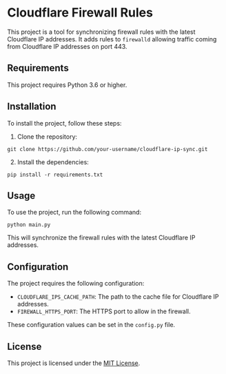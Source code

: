 # Cloudflare Firewall Rules

This project is a tool for synchronizing firewall rules with the latest Cloudflare IP addresses.
It adds rules to `firewalld` allowing traffic coming from Cloudflare IP addresses on port 443.

## Requirements

This project requires Python 3.6 or higher.

## Installation

To install the project, follow these steps:

1. Clone the repository:

`git clone https://github.com/your-username/cloudflare-ip-sync.git`

2. Install the dependencies:

`pip install -r requirements.txt`

## Usage

To use the project, run the following command:

`python main.py`

This will synchronize the firewall rules with the latest Cloudflare IP addresses.

## Configuration

The project requires the following configuration:

- `CLOUDFLARE_IPS_CACHE_PATH`: The path to the cache file for Cloudflare IP addresses.
- `FIREWALL_HTTPS_PORT`: The HTTPS port to allow in the firewall.

These configuration values can be set in the `config.py` file.

## License

This project is licensed under the [MIT License](LICENSE).

